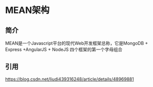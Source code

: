 # MEAN架构

## 简介

MEAN是一个Javascript平台的现代Web开发框架总称，它是MongoDB + Express +AngularJS + NodeJS 四个框架的第一个字母组合

## 引用

https://blog.csdn.net/liudi439316248/article/details/48969881

